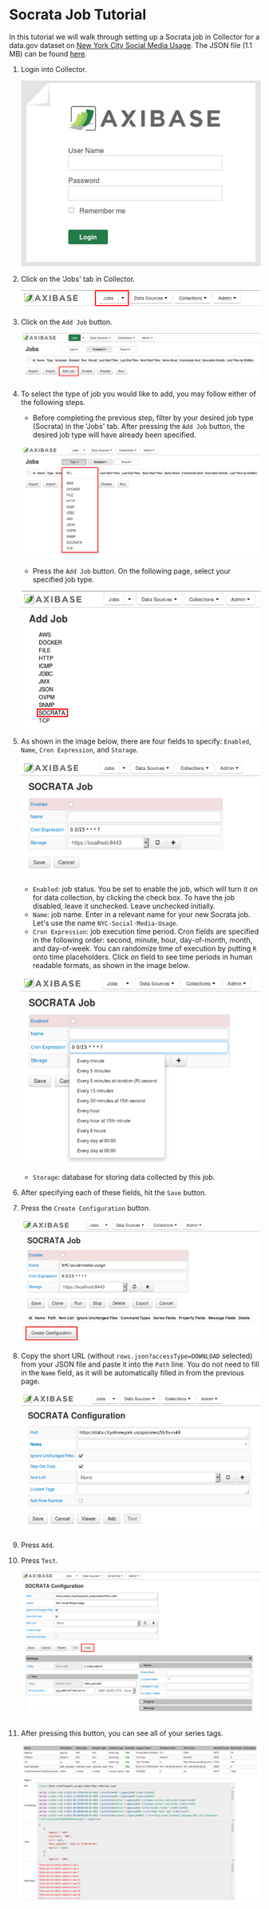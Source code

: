 # Socrata Job Tutorial

In this tutorial we will walk through setting up a Socrata job in Collector for a data.gov dataset on [New York City Social Media Usage](https://catalog.data.gov/dataset/nyc-social-media-usage-555a2).
The JSON file (1.1 MB) can be found [here](https://data.cityofnewyork.us/api/views/5b3a-rs48/rows.json?accessType=DOWNLOAD).

1. Login into Collector.

   ![Figure 1](images/Figure1.png)

2. Click on the 'Jobs' tab in Collector.

   ![Figure 2](images/Figure2.png)

3. Click on the `Add Job` button.

   ![Figure 3](images/Figure3.png)

4. To select the type of job you would like to add, you may follow either of the following steps.

   - Before completing the previous step, filter by your desired job type (Socrata) in the 'Jobs' tab. After pressing the `Add Job` button, the desired job type will have already been specified.
	
   ![Figure 4](images/Figure4.png)

   - Press the `Add Job` button. On the following page, select your specified job type.
	
   ![Figure 5](images/Figure5.png)

5. As shown in the image below, there are four fields to specify: `Enabled`, `Name`, `Cron Expression`, and `Storage`.

   ![Figure 6](images/Figure6.png)

   - `Enabled`: job status. You be set to enable the job, which will turn it on for data collection, by clicking the check box. To have the job disabled, leave it unchecked. 
	  Leave unchecked initially. 
   - `Name`: job name. Enter in a relevant name for your new Socrata job. Let's use the name `NYC-Social-Media-Usage`.
   - `Cron Expression`: job execution time period. Cron fields are specified in the following order: second, minute, hour, day-of-month, month, and day-of-week. You can randomize time of execution by putting `R` onto time placeholders. Click 
	  on field to see time periods in human readable formats, as shown in the image below. 
	  
   ![Figure 7](images/Figure7.png)

   - `Storage`: database for storing data collected by this job. 
	
6. After specifying each of these fields, hit the `Save` button.
7. Press the `Create Configuration` button.

   ![Figure 8](images/Figure8.png)

8. Copy the short URL (without `rows.json?accessType=DOWNLOAD` selected) from your JSON file and paste it into the `Path` line. You do not need to fill in the `Name` field, as 
   it will be automatically filled in from the previous page.
   
   ![Figure 9](images/Figure9.png)
   
9. Press `Add`.
10. Press `Test`.

    ![Figure 10](images/Figure10.png)

11. After pressing this button, you can see all of your series tags. 

    ![Figure 11](images/Figure11.png)
